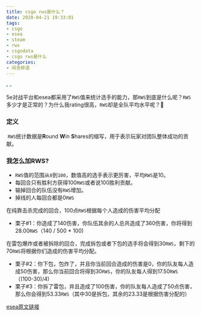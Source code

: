 ```yaml
---
title: csgo rws是什么？
date: 2020-04-21 19:33:01
tags:
- csgo
- esea
- steam
- rws
- csgodata
- csgo rws是什么
categories:
- 闲言碎语
---
```


<img src="https://tva1.sinaimg.cn/large/007S8ZIlly1ge1nlvs6bfj310s0rw45o.jpg" style="zoom:33%;" />

<img src="https://tva1.sinaimg.cn/large/007S8ZIlly1ge1nqmyakxj30yn0ovn1f.jpg" style="zoom:33%;" />

5e对战平台和esea都采用了`RWS`值来统计选手的能力，那`RWS`到底是什么呢？`RWS`多少才是正常的？为什么我rating很高，`RWS`却是全队平均水平呢？🤔️

<!--more-->

### 定义

​		`RWS`统计数据是**R**ound **W**in **S**hares的缩写，用于表示玩家对团队整体成功的贡献。

### 我怎么加RWS?

- `RWS`值的范围从`0`到`100`，数值高的选手表示更厉害，平均`RWS`是10。
- 每回合只有胜利方获得100`RWS`或者说100胜利贡献。
- 输掉回合的队伍没有`RWS`增加。
- 掉线的人每回合都是0`RWS`

在纯靠击杀完成的回合，100点`RWS`根据每个人造成的伤害平均分配

+ 栗子#1：你造成了140伤害，你队伍其余的人总共造成了360伤害，你将得到28.00`RWS`（140 / 500 * 100)

在雷包爆炸或者被拆除的回合，完成拆包或者下包的选手将会得到30`RWS`，剩下的70`RWS`将根据你们造成的伤害平均分配。

+ 栗子#2：你下包，包炸了，并且你当前回合造成的伤害是0，你的队友每人造成50伤害，那么你当前回合将得到30`RWS`，你的队友每人得到17.50`RWS`（(100-30)/4)
+ 栗子#3：你拆了雷包，并且造成了100伤害，你的队友每人造成了50点伤害，那么你会得到53.33`RWS`（其中30是拆包，其余的23.33是根据伤害分配的）

[esea原文链接](https://support.esea.net/hc/en-us/articles/360008740634-What-is-RWS-)

